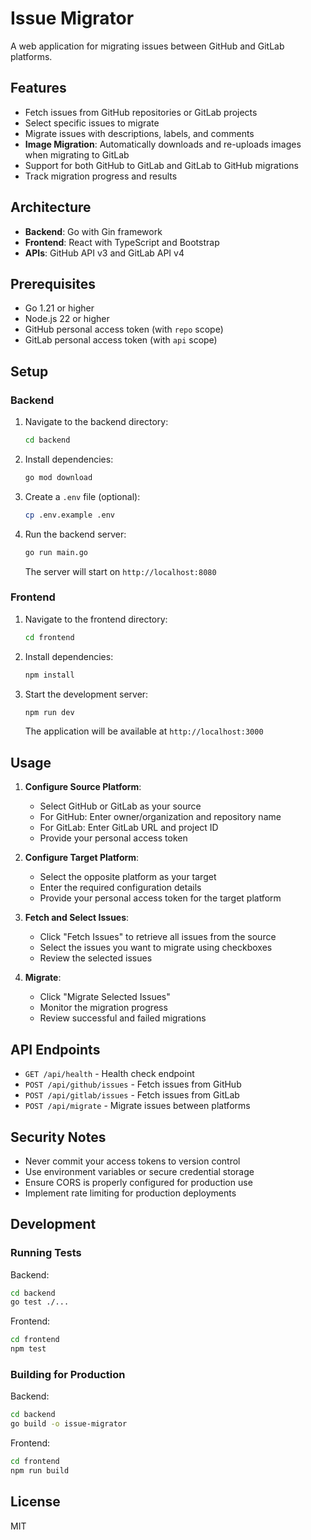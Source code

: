 # Issue Migrator

A web application for migrating issues between GitHub and GitLab platforms.

## Features

- Fetch issues from GitHub repositories or GitLab projects
- Select specific issues to migrate
- Migrate issues with descriptions, labels, and comments
- **Image Migration**: Automatically downloads and re-uploads images when migrating to GitLab
- Support for both GitHub to GitLab and GitLab to GitHub migrations
- Track migration progress and results

## Architecture

- **Backend**: Go with Gin framework
- **Frontend**: React with TypeScript and Bootstrap
- **APIs**: GitHub API v3 and GitLab API v4

## Prerequisites

- Go 1.21 or higher
- Node.js 22 or higher
- GitHub personal access token (with `repo` scope)
- GitLab personal access token (with `api` scope)

## Setup

### Backend

1. Navigate to the backend directory:
   ```bash
   cd backend
   ```

2. Install dependencies:
   ```bash
   go mod download
   ```

3. Create a `.env` file (optional):
   ```bash
   cp .env.example .env
   ```

4. Run the backend server:
   ```bash
   go run main.go
   ```

   The server will start on `http://localhost:8080`

### Frontend

1. Navigate to the frontend directory:
   ```bash
   cd frontend
   ```

2. Install dependencies:
   ```bash
   npm install
   ```

3. Start the development server:
   ```bash
   npm run dev
   ```

   The application will be available at `http://localhost:3000`

## Usage

1. **Configure Source Platform**: 
   - Select GitHub or GitLab as your source
   - For GitHub: Enter owner/organization and repository name
   - For GitLab: Enter GitLab URL and project ID
   - Provide your personal access token

2. **Configure Target Platform**:
   - Select the opposite platform as your target
   - Enter the required configuration details
   - Provide your personal access token for the target platform

3. **Fetch and Select Issues**:
   - Click "Fetch Issues" to retrieve all issues from the source
   - Select the issues you want to migrate using checkboxes
   - Review the selected issues

4. **Migrate**:
   - Click "Migrate Selected Issues"
   - Monitor the migration progress
   - Review successful and failed migrations

## API Endpoints

- `GET /api/health` - Health check endpoint
- `POST /api/github/issues` - Fetch issues from GitHub
- `POST /api/gitlab/issues` - Fetch issues from GitLab
- `POST /api/migrate` - Migrate issues between platforms

## Security Notes

- Never commit your access tokens to version control
- Use environment variables or secure credential storage
- Ensure CORS is properly configured for production use
- Implement rate limiting for production deployments

## Development

### Running Tests

Backend:
```bash
cd backend
go test ./...
```

Frontend:
```bash
cd frontend
npm test
```

### Building for Production

Backend:
```bash
cd backend
go build -o issue-migrator
```

Frontend:
```bash
cd frontend
npm run build
```

## License

MIT